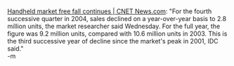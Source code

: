 <br /><a href="http://news.com.com/Handheld market free fall continues/2100-1047_3-5560453.html?part=rss&amp;tag=5560453&amp;subj=news.1047.20">Handheld market free fall continues | CNET News.com</a>: "For the fourth successive quarter in 2004, sales declined on a year-over-year basis to 2.8 million units, the market researcher said Wednesday. For the full year, the figure was 9.2 million units, compared with 10.6 million units in 2003. This is the third successive year of decline since the market's peak in 2001, IDC said."
<br />-m
<br />